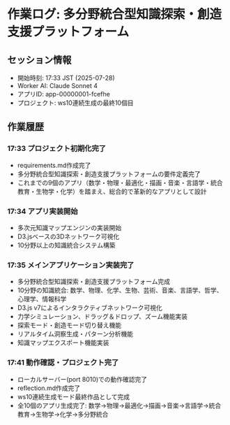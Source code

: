 # 作業ログ: 多分野統合型知識探索・創造支援プラットフォーム

## セッション情報
- 開始時刻: 17:33 JST (2025-07-28)
- Worker AI: Claude Sonnet 4
- アプリID: app-00000001-fcefhe
- プロジェクト: ws10連続生成の最終10個目

## 作業履歴

### 17:33 プロジェクト初期化完了
- requirements.md作成完了
- 多分野統合型知識探索・創造支援プラットフォームの要件定義完了
- これまでの9個のアプリ（数学・物理・最適化・描画・音楽・言語学・統合教育・生物学・化学）を踏まえ、総合的で革新的なアプリとして設計

### 17:34 アプリ実装開始
- 多次元知識マップエンジンの実装開始
- D3.jsベースの3Dネットワーク可視化
- 10分野以上の知識統合システム構築

### 17:35 メインアプリケーション実装完了
- 多分野統合型知識探索・創造支援プラットフォーム完成
- 10分野の知識統合: 数学、物理、化学、生物、芸術、音楽、言語学、哲学、心理学、情報科学
- D3.js v7によるインタラクティブネットワーク可視化
- 力学シミュレーション、ドラッグ＆ドロップ、ズーム機能実装
- 探索モード・創造モード切り替え機能
- リアルタイム洞察生成・パターン分析機能
- 知識マップエクスポート機能実装

### 17:41 動作確認・プロジェクト完了
- ローカルサーバー(port 8010)での動作確認完了
- reflection.md作成完了
- ws10連続生成モード最終作品として完成
- 全10個のアプリ生成完了: 数学→物理→最適化→描画→音楽→言語学→統合教育→生物学→化学→多分野統合